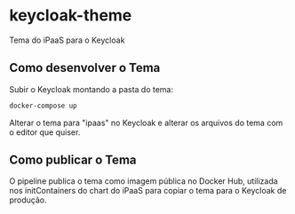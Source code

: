 # keycloak-theme

Tema do iPaaS para o Keycloak

## Como desenvolver o Tema

Subir o Keycloak montando a pasta do tema:

```sh
docker-compose up
```

Alterar o tema para "ipaas" no Keycloak e alterar os arquivos do tema com o editor que quiser.

## Como publicar o Tema

O pipeline publica o tema como imagem pública no Docker Hub, utilizada nos initContainers do chart do iPaaS
para copiar o tema para o Keycloak de produção.
